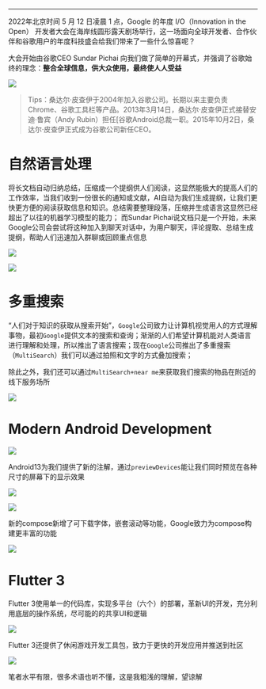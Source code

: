 
---

2022年北京时间 5 月 12 日凌晨 1 点，Google 的年度 I/O（Innovation in the Open） 开发者大会在海岸线圆形露天剧场举行，这一场面向全球开发者、合作伙伴和谷歌用户的年度科技盛会给我们带来了一些什么惊喜呢？

大会开始由谷歌CEO Sundar Pichai 向我们做了简单的开幕式，并强调了谷歌始终的理念：**整合全球信息，供大众使用，最终使人人受益**

![](http://starrylixu.oss-cn-beijing.aliyuncs.com/2325377084ab54104ac04916c7f62e04.png)

> Tips：桑达尔·皮查伊于2004年加入谷歌公司。长期以来主要负责Chrome、谷歌工具栏等产品。2013年3月14日，桑达尔·皮查伊正式接替安迪·鲁宾（Andy Rubin）担任[谷歌Android总裁一职。2015年10月2日，桑达尔·皮查伊正式成为谷歌公司新任CEO。


# 自然语言处理

将长文档自动归纳总结，压缩成一个提纲供人们阅读，这显然能极大的提高人们的工作效率，当我们收到一份很长的通知或文献，AI自动为我们生成提纲，让我们更快更方便的阅读获取信息和知识。总结需要整理段落，压缩并生成语言这显然已经超出了以往的机器学习模型的能力； 而Sundar Pichai说文档只是一个开始，未来Google公司会尝试将这种加入到聊天对话中，为用户聊天，评论提取、总结生成提纲，帮助人们迅速加入群聊或回顾重点信息

![](http://starrylixu.oss-cn-beijing.aliyuncs.com/c9c273956ad752b42717527b267ac3a2.png)

![](http://starrylixu.oss-cn-beijing.aliyuncs.com/73f54f98d92ba83c6090681e2f74c0b3.png)

# 多重搜索

“人们对于知识的获取从搜索开始”，`Google`公司致力让计算机视觉用人的方式理解事物，最初`Google`提供文本的搜索和查询；渐渐的人们希望计算机能对人类语言进行理解和处理，所以推出了语言搜索；现在`Google`公司推出了多重搜索（`MultiSearch`）我们可以通过拍照和文字的方式叠加搜索；

除此之外，我们还可以通过`MultiSearch+near me`来获取我们搜索的物品在附近的线下服务场所

![](http://starrylixu.oss-cn-beijing.aliyuncs.com/c996234c04a49ca94a2c3bffaf336efa.png)

# Modern Android Development

![](http://starrylixu.oss-cn-beijing.aliyuncs.com/c703a1e8b7c02e3301967bbea6778e7e.png)

Android13为我们提供了新的注解，通过`previewDevices`能让我们同时预览在各种尺寸的屏幕下的显示效果

![](http://starrylixu.oss-cn-beijing.aliyuncs.com/7bce68e632c124004722dbe0729d7a51.png)

![](http://starrylixu.oss-cn-beijing.aliyuncs.com/55061f1aef921fd7d24bba79e240e069.png)

新的compose新增了可下载字体，嵌套滚动等功能，Google致力为compose构建更丰富的功能

![](http://starrylixu.oss-cn-beijing.aliyuncs.com/042ded633a26028631ce1d4f21e6a007.png)

# Flutter 3

Flutter 3使用单一的代码库，实现多平台（六个）的部署，革新UI的开发，充分利用底层的操作系统，尽可能的的共享UI和逻辑

![](http://starrylixu.oss-cn-beijing.aliyuncs.com/4030398c4b396a53a21b85dfe2cf5ac1.png)

Flutter 3还提供了休闲游戏开发工具包，致力于更快的开发应用并推送到社区

![](http://starrylixu.oss-cn-beijing.aliyuncs.com/adc6183ccaca5fe2e79f5b2cebb02d9e.png)

笔者水平有限，很多术语也听不懂，这是我粗浅的理解，望谅解
